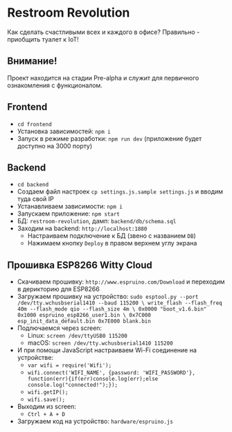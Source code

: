 # Restroom Revolution
Как сделать счастливыми всех и каждого в офисе? Правильно - приобщить туалет к IoT!

## Внимание!
Проект находится на стадии Pre-alpha и служит для первичного ознакомления с функционалом.

## Frontend
- `cd frontend`
- Установка зависимостей: `npm i`
- Запуск в режиме разработки: `npm run dev` (приложение будет доступно на 3000 порту)

## Backend
- `cd backend`
- Создаем файл настроек `cp settings.js.sample settings.js` и вводим туда свой IP
- Устанавливаем зависимости: `npm i`
- Запускаем приложение: `npm start`
- БД: `restroom-revolution`, дамп: `backend/db/schema.sql`
- Заходим на backend: `http://localhost:1880`
    - Настраиваем подключение к БД (звено с названием `DB`)
    - Нажимаем кнопку `Deploy` в правом верхнем углу экрана

## Прошивка ESP8266 Witty Cloud
- Скачиваем прошивку: `http://www.espruino.com/Download` и переходим в дерикторию для ESP8266
- Загружаем прошивку на устройство: `sudo esptool.py --port /dev/tty.wchusbserial1410 --baud 115200 \
  write_flash --flash_freq 40m --flash_mode qio --flash_size 4m \
  0x0000 "boot_v1.6.bin" 0x1000 espruino_esp8266_user1.bin \
  0x7C000 esp_init_data_default.bin 0x7E000 blank.bin`
- Подлючаемся через screen:
    - Linux: `screen /dev/ttyUSB0 115200`
    - macOS: `screen /dev/tty.wchusbserial1410 115200`
- И при помощи JavaScript настраиваем Wi-Fi соединение на устройстве:
    - `var wifi = require('Wifi');`
    - `wifi.connect('WIFI_NAME', {password: 'WIFI_PASSWORD'}, function(err){if(err)console.log(err);else console.log("connected!");});`
    - `wifi.getIP();`
    - `wifi.save();`
- Выходим из screen:
    - `Ctrl + A + D`
- Загружаем код на устройство: `hardware/espruino.js`
